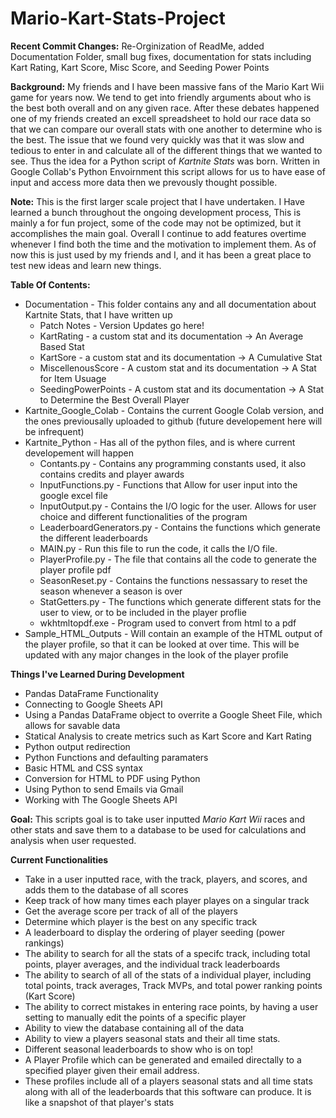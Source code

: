 # Mario-Kart-Stats-Project

**Recent Commit Changes:** Re-Orginization of ReadMe, added Documentation Folder, small bug fixes, documentation for stats including  Kart Rating, Kart Score, Misc Score, and Seeding Power Points

**Background:** My friends and I have been massive fans of the Mario Kart Wii game for years now. We tend to get into friendly arguments about who is the best both overall and on any given race. After these debates happened one of my friends created an excell spreadsheet to hold our race data so that we can compare our overall stats with one another to determine who is the best. The issue that we found very quickly was that it was slow and tedious to enter in and calculate all of the different things that we wanted to see. Thus the idea for a Python script of *Kartnite Stats* was born. Written in Google Collab's Python Envoirnment this script allows for us to have ease of input and access more data then we prevously thought possible. 

**Note:** This is the first larger scale project that I have undertaken. I Have learned a bunch throughout the ongoing development process, This is mainly a for fun project, some of the code may not be optimized, but it accomplishes the main goal. Overall I continue to add features overtime whenever I find both the time and the motivation to implement them. As of now this is just used by my friends and I, and it has been a great place to test new ideas and learn new things.

**Table Of Contents:**
  - Documentation - This folder contains any and all documentation about Kartnite Stats, that I have written up
    - Patch Notes - Version Updates go here!
    - KartRating - a custom stat and its documentation -> An Average Based Stat
    - KartSore - a custom stat and its documentation -> A Cumulative Stat
    - MiscellenousScore - A custom stat and its documentation -> A Stat for Item Usuage
    - SeedingPowerPoints - A custom stat and its documentation  -> A Stat to Determine the Best Overall Player
  - Kartnite_Google_Colab - Contains the current Google Colab version, and the ones previousally uploaded to github (future developement here will be infrequent)
  - Kartnite_Python - Has all of the python files, and is where current developement will happen
    - Contants.py - Contains any programming constants used, it also contains credits and player awards
    - InputFunctions.py - Functions that Allow for user input into the google excel file
    - InputOutput.py - Contains the I/O logic for the user. Allows for user choice and different functionalities of the program
    - LeaderboardGenerators.py - Contains the functions which generate the different leaderboards
    - MAIN.py - Run this file to run the code, it calls the I/O file.
    - PlayerProfile.py - The file that contains all the code to generate the player profile pdf
    - SeasonReset.py - Contains the functions nessassary to reset the season whenever a season is over
    - StatGetters.py - The functions which generate different stats for the user to view, or to be included in the player proflie
    - wkhtmltopdf.exe - Program used to convert from html to a pdf
  - Sample_HTML_Outputs - Will contain an example of the HTML output of the player profile, so that it can be looked at over time. This will be updated with any major changes in the look of the player profile



**Things I've Learned During Development**
* Pandas DataFrame Functionality
* Connecting to Google Sheets API
* Using a Pandas DataFrame object to overrite a Google Sheet File, which allows for savable data
* Statical Analysis to create metrics such as Kart Score and Kart Rating
* Python output redirection
* Python Functions and defaulting paramaters
* Basic HTML and CSS syntax
* Conversion for HTML to PDF using Python
* Using Python to send Emails via Gmail
* Working with The Google Sheets API

**Goal:** This scripts goal is to take user inputted *Mario Kart Wii* races and other stats and save them to a database to be used for calculations and analysis when user requested. 

**Current Functionalities**

*   Take in a user inputted race, with the track, players, and scores, and adds them to the database of all scores
*   Keep track of how many times each player playes on a singular track
* Get the average score per track of all of the players
* Determine which player is the best on any specific track
* A leaderboard to display the ordering of player seeding (power rankings)
* The ability to search for all the stats of a specifc track, including total points, player averages, and the individual track leaderboards
* The ability to search of all of the stats of a individual player, including total points, track averages, Track MVPs, and total power ranking points (Kart Score)
* The ability to correct mistakes in entering race points, by having a user setting to manually edit the points of a specific player
* Ability to view the database containing all of the data
* Ability to view a players seasonal stats and their all time stats. 
* Different seasonal leaderboards to show who is on top! 
* A Player Profile which can be generated and emailed directally to a specified player given their email address.
* These profiles include all of a players seasonal stats and all time stats along with all of the leaderboards that this software can produce. It is like a snapshot of that player's stats




